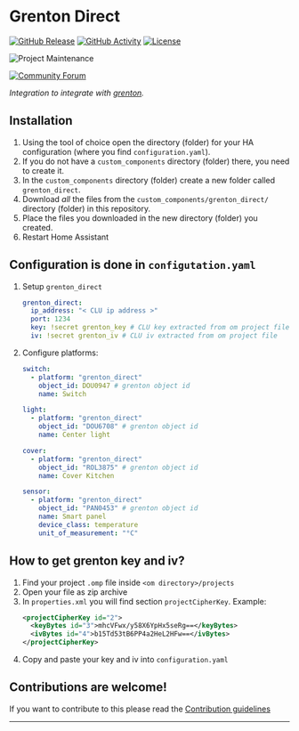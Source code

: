 # Grenton Direct

[![GitHub Release][releases-shield]][releases]
[![GitHub Activity][commits-shield]][commits]
[![License][license-shield]](LICENSE)

![Project Maintenance][maintenance-shield]

[![Community Forum][forum-shield]][forum]

_Integration to integrate with [grenton][grenton]._

## Installation

1. Using the tool of choice open the directory (folder) for your HA configuration (where you find `configuration.yaml`).
1. If you do not have a `custom_components` directory (folder) there, you need to create it.
1. In the `custom_components` directory (folder) create a new folder called `grenton_direct`.
1. Download _all_ the files from the `custom_components/grenton_direct/` directory (folder) in this repository.
1. Place the files you downloaded in the new directory (folder) you created.
1. Restart Home Assistant

## Configuration is done in `configutation.yaml`

1. Setup `grenton_direct`

    ```yaml
    grenton_direct:
      ip_address: "< CLU ip address >"
      port: 1234
      key: !secret grenton_key # CLU key extracted from om project file
      iv: !secret grenton_iv # CLU iv extracted from om project file
    ```

1. Configure platforms:

    ```yaml
    switch:
      - platform: "grenton_direct"
        object_id: DOU0947 # grenton object id
        name: Switch

    light:
      - platform: "grenton_direct"
        object_id: "DOU6708" # grenton object id
        name: Center light

    cover:
      - platform: "grenton_direct"
        object_id: "ROL3875" # grenton object id
        name: Cover Kitchen

    sensor:
      - platform: "grenton_direct"
        object_id: "PAN0453" # grenton object id
        name: Smart panel
        device_class: temperature
        unit_of_measurement: "°C"
    ```

## How to get grenton key and iv?

1. Find your project `.omp` file inside `<om directory>/projects`
1. Open your file as zip archive
1. In `properties.xml` you will find section `projectCipherKey`. Example:
    ```xml
    <projectCipherKey id="2">
      <keyBytes id="3">mhcVFwx/y58X6YpHx5seRg==</keyBytes>
      <ivBytes id="4">b15Td53tB6PP4a2HeL2HFw==</ivBytes>
    </projectCipherKey>
    ```
1. Copy and paste your key and iv into `configuration.yaml`

## Contributions are welcome!

If you want to contribute to this please read the [Contribution guidelines](CONTRIBUTING.md)

***

[grenton_direct]: https://github.com/rodis120/grenton_direct
[commits-shield]: https://img.shields.io/github/commit-activity/y/rodis120/grenton_direct.svg?style=for-the-badge
[commits]: https://github.com/rodis120/grenton_direct/commits/main
[exampleimg]: example.png
[forum-shield]: https://img.shields.io/badge/community-forum-brightgreen.svg?style=for-the-badge
[forum]: https://community.home-assistant.io/
[license-shield]: https://img.shields.io/github/license/rodis120/grenton_direct.svg?style=for-the-badge
[maintenance-shield]: https://img.shields.io/badge/maintainer-Rogal%20%40rodis120-blue.svg?style=for-the-badge
[releases-shield]: https://img.shields.io/github/release/rodis120/grenton_direct.svg?style=for-the-badge
[releases]: https://github.com/rodis120/grenton_direct/releases
[grenton]: https://grenton.com/
